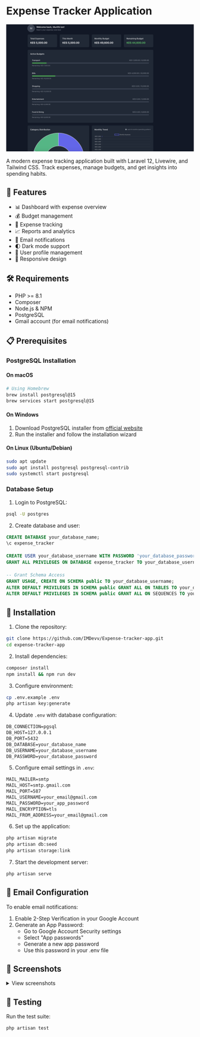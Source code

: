 # Expense Tracker Application

<p align="center">
<img src="screenshots/dashboard.png" width="600" alt="Expense Tracker Dashboard">
</p>

A modern expense tracking application built with Laravel 12, Livewire, and Tailwind CSS. Track expenses, manage budgets, and get insights into spending habits.

## 🚀 Features

- 📊 Dashboard with expense overview
- 💰 Budget management
- 📝 Expense tracking
- 📈 Reports and analytics
- 📧 Email notifications
- 🌓 Dark mode support
- 👤 User profile management
- 📱 Responsive design

## 🛠 Requirements

- PHP >= 8.1
- Composer
- Node.js & NPM
- PostgreSQL
- Gmail account (for email notifications)

## 📋 Prerequisites

### PostgreSQL Installation

#### On macOS
```bash
# Using Homebrew
brew install postgresql@15
brew services start postgresql@15
```

#### On Windows
1. Download PostgreSQL installer from [official website](https://www.postgresql.org/download/windows/)
2. Run the installer and follow the installation wizard

#### On Linux (Ubuntu/Debian)
```bash
sudo apt update
sudo apt install postgresql postgresql-contrib
sudo systemctl start postgresql
```

### Database Setup

1. Login to PostgreSQL:
```bash
psql -U postgres
```

2. Create database and user:
```sql
CREATE DATABASE your_database_name;
\c expense_tracker

CREATE USER your_database_username WITH PASSWORD 'your_database_password';
GRANT ALL PRIVILEGES ON DATABASE expense_tracker TO your_database_username;

-- Grant Schema Access
GRANT USAGE, CREATE ON SCHEMA public TO your_database_username;
ALTER DEFAULT PRIVILEGES IN SCHEMA public GRANT ALL ON TABLES TO your_database_username;
ALTER DEFAULT PRIVILEGES IN SCHEMA public GRANT ALL ON SEQUENCES TO your_database_username;
```

## 🚀 Installation

1. Clone the repository:
```bash
git clone https://github.com/IMDevv/Expense-tracker-app.git
cd expense-tracker-app
```

2. Install dependencies:
```bash
composer install
npm install && npm run dev
```

3. Configure environment:
```bash
cp .env.example .env
php artisan key:generate
```

4. Update `.env` with database configuration:
```env
DB_CONNECTION=pgsql
DB_HOST=127.0.0.1
DB_PORT=5432
DB_DATABASE=your_database_name
DB_USERNAME=your_database_username
DB_PASSWORD=your_database_password
```

5. Configure email settings in `.env`:
```env
MAIL_MAILER=smtp
MAIL_HOST=smtp.gmail.com
MAIL_PORT=587
MAIL_USERNAME=your_email@gmail.com
MAIL_PASSWORD=your_app_password
MAIL_ENCRYPTION=tls
MAIL_FROM_ADDRESS=your_email@gmail.com
```

6. Set up the application:
```bash
php artisan migrate
php artisan db:seed
php artisan storage:link
```

7. Start the development server:
```bash
php artisan serve
```

## 📧 Email Configuration

To enable email notifications:

1. Enable 2-Step Verification in your Google Account
2. Generate an App Password:
   - Go to Google Account Security settings
   - Select "App passwords"
   - Generate a new app password
   - Use this password in your .env file

## 📸 Screenshots

<details>
<summary>View screenshots</summary>

### Dashboard
![Dashboard](screenshots/dashboard.png)

### Budget Management
![Budgets](screenshots/budgets.png)

### Expenses
![Reports](screenshots/expenses.png)

### Reports
![Reports](screenshots/reports.png)

</details>

## 🧪 Testing

Run the test suite:
```bash
php artisan test
```

